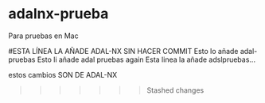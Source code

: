 # adalnx-prueba
Para pruebas en Mac

#ESTA LÍNEA LA AÑADE ADAL-NX SIN HACER COMMIT
Esto lo añade adal-pruebas
Esto li añade adal pruebas again
Esta linea la añade adslpruebas...


estos cambios SON DE ADAL-NX
>>>>>>> Stashed changes
